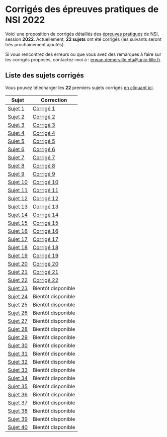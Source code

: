 # Corrigés des épreuves pratiques de NSI 2022
Voici une proposition de corrigés détaillés des [épreuves pratiques](https://eduscol.education.fr/2661/banque-des-epreuves-pratiques-de-specialite-nsi) de NSI, session **2022**.
Actuellement, **22 sujets** ont été corrigés (les suivants seront très prochainement ajoutés).

Si vous rencontrez des erreurs ou que vous avez des remarques à faire sur les corrigés proposés, contactez-moi à :
erwan.demerville.etu@univ-lille.fr

## Liste des sujets corrigés

Vous pouvez télécharger les **22** premiers sujets corrigés [en cliquant ici](sujets1-22.zip).

| Sujet                            | Correction                        |
| -------------------------------- | --------------------------------- |
| [Sujet 1](sujet1/22-NSI-01.pdf)  | [Corrigé 1](sujet1/22-NSI-01.py)  |
| [Sujet 2](sujet1/22-NSI-02.pdf)  | [Corrigé 2](sujet1/22-NSI-02.py)  |
| [Sujet 3](sujet3/22-NSI-03.pdf)  | [Corrigé 3](sujet3/22-NSI-03.py)  |
| [Sujet 4](sujet1/22-NSI-04.pdf)  | [Corrigé 4](sujet1/22-NSI-04.py)  |
| [Sujet 5](sujet1/22-NSI-05.pdf)  | [Corrigé 5](sujet1/22-NSI-05.py)  |
| [Sujet 6](sujet1/22-NSI-06.pdf)  | [Corrigé 6](sujet1/22-NSI-06.py)  |
| [Sujet 7](sujet1/22-NSI-07.pdf)  | [Corrigé 7](sujet1/22-NSI-07.py)  |
| [Sujet 8](sujet1/22-NSI-08.pdf)  | [Corrigé 8](sujet1/22-NSI-08.py)  |
| [Sujet 9](sujet1/22-NSI-09.pdf)  | [Corrigé 9](sujet1/22-NSI-09.py)  |
| [Sujet 10](sujet1/22-NSI-10.pdf) | [Corrigé 10](sujet1/22-NSI-10.py) |
| [Sujet 11](sujet1/22-NSI-11.pdf) | [Corrigé 11](sujet1/22-NSI-11.py) |
| [Sujet 12](sujet1/22-NSI-12.pdf) | [Corrigé 12](sujet1/22-NSI-12.py) |
| [Sujet 13](sujet1/22-NSI-13.pdf) | [Corrigé 13](sujet1/22-NSI-13.py) |
| [Sujet 14](sujet1/22-NSI-14.pdf) | [Corrigé 14](sujet1/22-NSI-14.py) |
| [Sujet 15](sujet1/22-NSI-15.pdf) | [Corrigé 15](sujet1/22-NSI-15.py) |
| [Sujet 16](sujet1/22-NSI-16.pdf) | [Corrigé 16](sujet1/22-NSI-16.py) |
| [Sujet 17](sujet1/22-NSI-17.pdf) | [Corrigé 17](sujet1/22-NSI-17.py) |
| [Sujet 18](sujet1/22-NSI-18.pdf) | [Corrigé 18](sujet1/22-NSI-18.py) |
| [Sujet 19](sujet1/22-NSI-19.pdf) | [Corrigé 19](sujet1/22-NSI-19.py) |
| [Sujet 20](sujet1/22-NSI-20.pdf) | [Corrigé 20](sujet1/22-NSI-20.py) |
| [Sujet 21](sujet1/22-NSI-21.pdf) | [Corrigé 21](sujet1/22-NSI-21.py) |
| [Sujet 22](sujet1/22-NSI-22.pdf) | [Corrigé 22](sujet1/22-NSI-22.py) |
| [Sujet 23](sujet1/22-NSI-23.pdf) | Bientôt disponible                |
| [Sujet 24](sujet1/22-NSI-24.pdf) | Bientôt disponible                |
| [Sujet 25](sujet1/22-NSI-25.pdf) | Bientôt disponible                |
| [Sujet 26](sujet1/22-NSI-26.pdf) | Bientôt disponible                |
| [Sujet 27](sujet1/22-NSI-27.pdf) | Bientôt disponible                |
| [Sujet 28](sujet1/22-NSI-28.pdf) | Bientôt disponible                |
| [Sujet 29](sujet1/22-NSI-29.pdf) | Bientôt disponible                |
| [Sujet 30](sujet1/22-NSI-30.pdf) | Bientôt disponible                |
| [Sujet 31](sujet1/22-NSI-31.pdf) | Bientôt disponible                |
| [Sujet 32](sujet1/22-NSI-32.pdf) | Bientôt disponible                |
| [Sujet 33](sujet1/22-NSI-33.pdf) | Bientôt disponible                |
| [Sujet 34](sujet1/22-NSI-34.pdf) | Bientôt disponible                |
| [Sujet 35](sujet1/22-NSI-35.pdf) | Bientôt disponible                |
| [Sujet 36](sujet1/22-NSI-36.pdf) | Bientôt disponible                |
| [Sujet 37](sujet1/22-NSI-37.pdf) | Bientôt disponible                |
| [Sujet 38](sujet1/22-NSI-38.pdf) | Bientôt disponible                |
| [Sujet 39](sujet1/22-NSI-39.pdf) | Bientôt disponible                |
| [Sujet 40](sujet1/22-NSI-40.pdf) | Bientôt disponible                |

